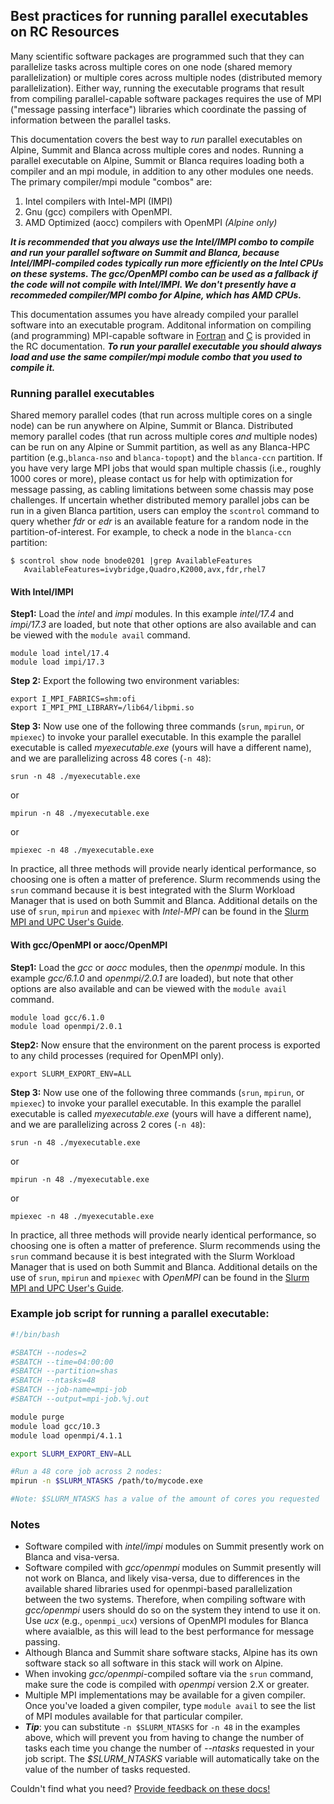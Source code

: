 ##  Best practices for running parallel executables on RC Resources

Many scientific software packages are programmed such that they can parallelize tasks across multiple cores on one node (shared memory parallelization) or multiple cores across multiple nodes (distributed memory parallelization).  Either way, running the executable programs that result from compiling parallel-capable software packages requires the use of MPI ("message passing interface") libraries which coordinate the passing of information between the parallel tasks.

This documentation covers the best way to _run_ parallel executables on Alpine, Summit and Blanca across multiple cores and nodes. Running a parallel executable on Alpine, Summit or Blanca requires loading both a compiler and an mpi module, in addition to any other modules one needs.  The primary compiler/mpi module "combos" are: 

1) Intel compilers with Intel-MPI (IMPI)
2) Gnu (gcc) compilers with OpenMPI.  
3) AMD Optimized (aocc) compilers with OpenMPI _(Alpine only)_

___It is recommended that you always use the Intel/IMPI combo to compile and run your parallel software on Summit and Blanca, because Intel/IMPI-compiled codes typically run more efficiently on the Intel CPUs on these systems. The gcc/OpenMPI combo can be used as a fallback if the code will not compile with Intel/IMPI. We don't presently have a recommeded compiler/MPI combo for Alpine, which has AMD CPUs.___

This documentation assumes you have already compiled your parallel software into an executable program.  Additonal information on compiling (and programming) MPI-capable software in [Fortran](https://curc.readthedocs.io/en/latest/programming/MPI-Fortran.html) and [C](https://curc.readthedocs.io/en/latest/programming/MPI-C.html) is provided in the RC documentation. ___To run your parallel executable you should always load and use the same compiler/mpi module combo that you used to compile it.___  



### Running parallel executables

Shared memory parallel codes (that run across multiple cores on a single node) can be run anywhere on Alpine, Summit or Blanca.  Distributed memory parallel codes (that run across multiple cores _and_ multiple nodes) can be run on any Alpine or Summit partition, as well as any Blanca-HPC partition (e.g.,`blanca-nso` and `blanca-topopt`) and the `blanca-ccn` partition. If you have very large MPI jobs that would span multiple chassis (i.e., roughly 1000 cores or more), please contact us for help with optimization for message passing, as cabling limitations between some chassis may pose challenges. If uncertain whether distributed memory parallel jobs can be run in a given Blanca partition, users can employ the `scontrol` command to query whether _fdr_ or _edr_ is an available feature for a random node in the partition-of-interest. For example, to check a node in the `blanca-ccn` partition: 
```
$ scontrol show node bnode0201 |grep AvailableFeatures
   AvailableFeatures=ivybridge,Quadro,K2000,avx,fdr,rhel7
   ```

#### With Intel/IMPI

__Step1:__
Load the _intel_ and _impi_ modules. In this example _intel/17.4_ and _impi/17.3_ are loaded, but note that other options are also available and can be viewed with the `module avail` command.
```
module load intel/17.4
module load impi/17.3
```

__Step 2:__
Export the following two environment variables:
```
export I_MPI_FABRICS=shm:ofi
export I_MPI_PMI_LIBRARY=/lib64/libpmi.so
```

__Step 3:__
Now use one of the following three commands (`srun`, `mpirun`, or `mpiexec`) to invoke your parallel executable.  In this example the parallel executable is called _myexecutable.exe_ (yours will have a different name), and we are parallelizing across 48 cores (`-n 48`):
```
srun -n 48 ./myexecutable.exe
```
or
```
mpirun -n 48 ./myexecutable.exe
```
or
```
mpiexec -n 48 ./myexecutable.exe
```

In practice, all three methods will provide nearly identical performance, so choosing one is often a matter of preference. Slurm recommends using the `srun` command because it is best integrated with the Slurm Workload Manager that is used on both Summit and Blanca. Additional details on the use of `srun`, `mpirun` and `mpiexec` with _Intel-MPI_ can be found in the [Slurm MPI and UPC User's Guide](https://slurm.schedmd.com/mpi_guide.html#intel_mpi). 

#### With gcc/OpenMPI or aocc/OpenMPI

__Step1:__
Load the _gcc_ or _aocc_ modules, then the _openmpi_ module. In this example _gcc/6.1.0_ and _openmpi/2.0.1_ are loaded), but note that other options are also available and can be viewed with the `module avail` command.
```
module load gcc/6.1.0
module load openmpi/2.0.1
```

__Step2:__
Now ensure that the environment on the parent process is exported to any child processes (required for OpenMPI only).
```
export SLURM_EXPORT_ENV=ALL
```

__Step 3:__
Now use one of the following three commands (`srun`, `mpirun`, or `mpiexec`) to invoke your parallel executable. In this example the parallel executable is called _myexecutable.exe_ (yours will have a different name), and we are parallelizing across 2 cores (`-n 48`):
```
srun -n 48 ./myexecutable.exe
```
or
```
mpirun -n 48 ./myexecutable.exe
```
or
```
mpiexec -n 48 ./myexecutable.exe
```

In practice, all three methods will provide nearly identical performance, so choosing one is often a matter of preference. Slurm recommends using the `srun` command because it is best integrated with the Slurm Workload Manager that is used on both Summit and Blanca. Additional details on the use of `srun`, `mpirun` and `mpiexec` with _OpenMPI_ can be found in the [Slurm MPI and UPC User's Guide](https://slurm.schedmd.com/mpi_guide.html#open_mpi).

### Example job script for running a parallel executable:

```bash
#!/bin/bash

#SBATCH --nodes=2
#SBATCH --time=04:00:00
#SBATCH --partition=shas
#SBATCH --ntasks=48
#SBATCH --job-name=mpi-job
#SBATCH --output=mpi-job.%j.out

module purge
module load gcc/10.3
module load openmpi/4.1.1

export SLURM_EXPORT_ENV=ALL

#Run a 48 core job across 2 nodes:
mpirun -n $SLURM_NTASKS /path/to/mycode.exe

#Note: $SLURM_NTASKS has a value of the amount of cores you requested
```

### Notes

* Software compiled with _intel/impi_ modules on Summit presently work on Blanca and visa-versa.
* Software compiled with _gcc/openmpi_ modules on Summit presently will not work on Blanca, and likely visa-versa, due to differences in the available shared libraries used for openmpi-based parallelization between the two systems. Therefore, when compiling software with _gcc/openmpi_ users should do so on the system they intend to use it on.  Use *ucx* (e.g., `openmpi_ucx`) versions of OpenMPI modules for Blanca where avaialble, as this will lead to the best performance for message passing. 
* Although Blanca and Summit share software stacks, Alpine has its own software stack so all software in this stack will work on Alpine.
* When invoking _gcc/openmpi_-compiled softare via the `srun` command, make sure the code is compiled with _openmpi_ version 2.X or greater. 
* Multiple MPI implementations may be available for a given compiler.  Once you've loaded a given compiler, type `module avail` to see the list of MPI modules available for that particular compiler. 
* ___Tip___: you can substitute `-n $SLURM_NTASKS` for `-n 48` in the examples above, which will prevent you from having to change the number of tasks each time you change the number of _--ntasks_ requested in your job script.  The _$SLURM_NTASKS_ variable will automatically take on the value of the number of tasks requested.  








Couldn't find what you need? [Provide feedback on these docs!](https://forms.gle/bSQEeFrdvyeQWPtW9)

